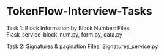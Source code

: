 # TokenFlow-Interview-Tasks

Task 1: Block Information by Blcok Number: 
  Files: Flask_service_block_num.py, form.py, data.py
  
Task 2: Signatures & pagination
  Files: Signatures_service.py
